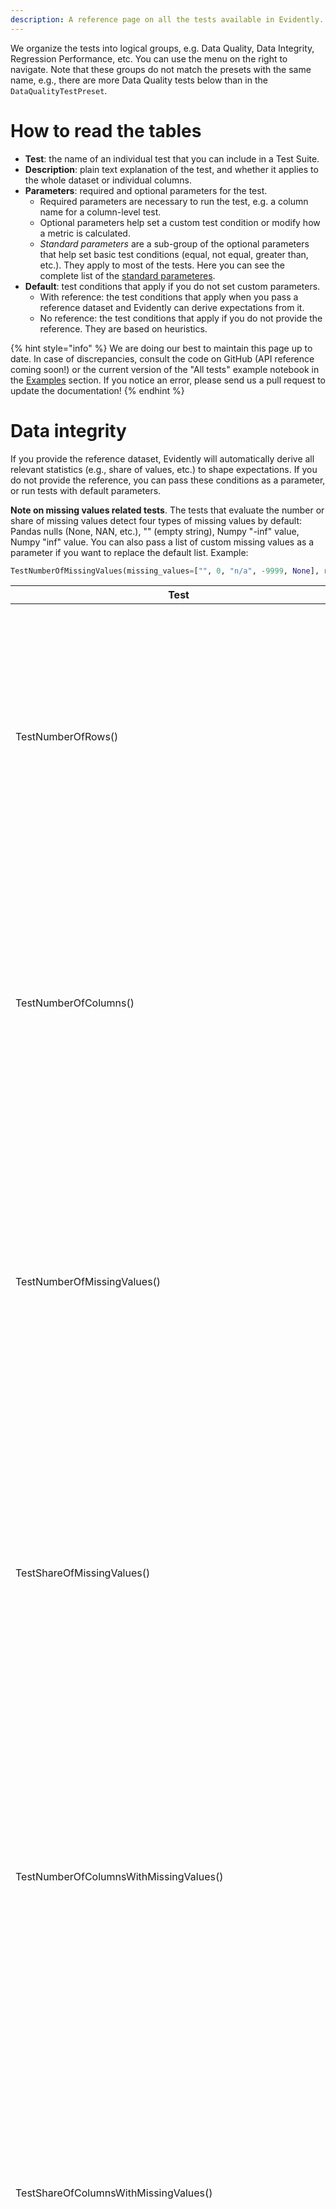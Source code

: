```yaml
---
description: A reference page on all the tests available in Evidently.
---
```


We organize the tests into logical groups, e.g. Data Quality, Data Integrity, Regression Performance, etc. You can use the menu on the right to navigate. Note that these groups do not match the presets with the same name, e.g., there are more Data Quality tests below than in the `DataQualityTestPreset`.

# How to read the tables

* **Test**: the name of an individual test that you can include in a Test Suite.  
* **Description**: plain text explanation of the test, and whether it applies to the whole dataset or individual columns.
* **Parameters**: required and optional parameters for the test. 
  * Required parameters are necessary to run the test, e.g. a column name for a column-level test.
  * Optional parameters help set a custom test condition or modify how a metric is calculated. 
  * *Standard parameters* are a sub-group of the optional parameters that help set basic test conditions (equal, not equal, greater than, etc.). They apply to most of the tests. Here you can see the complete list of the [standard parameteres](../tests-and-reports/run-tests.md#available-parameters). 
* **Default**: test conditions that apply if you do not set custom parameters. 
  * With reference: the test conditions that apply when you pass a reference dataset and Evidently can derive expectations from it. 
  * No reference: the test conditions that apply if you do not provide the reference. They are based on heuristics.

{% hint style="info" %} 
We are doing our best to maintain this page up to date. In case of discrepancies, consult the code on GitHub (API reference coming soon!) or the current version of the "All tests" example notebook in the [Examples](../get-started/examples.md) section. If you notice an error, please send us a pull request to update the documentation! 
{% endhint %}

# Data integrity

If you provide the reference dataset, Evidently will automatically derive all relevant statistics (e.g., share of values, etc.) to shape expectations. If you do not provide the reference, you can pass these conditions as a parameter, or run tests with default parameters.

**Note on missing values related tests**. The tests that evaluate the number or share of missing values detect four types of missing values by default: Pandas nulls (None, NAN, etc.), "" (empty string), Numpy "-inf" value, Numpy "inf" value. You can also pass a list of custom missing values as a parameter if you want to replace the default list. Example:

```python
TestNumberOfMissingValues(missing_values=["", 0, "n/a", -9999, None], replace=True)
```

| Test  | Description | Parameters | Default | 
|---|---|---|---|
| TestNumberOfRows() | Dataset-level. <br><br> Tests if the number of rows is within the expected range.| **Optional**:<br>*standard parameters* | Expects +/-10% or >30.<br><br>**With reference**: the test fails if the number of rows differs by over 10% from the reference. <br>**No reference**: the test fails if the number of rows is <= 30.|
| TestNumberOfColumns() | Dataset-level. <br><br> Tests if the number of columns is within the expected range. | **Optional**:<br>*standard parameters* | Expects the same or non-zero.<br><br>**With reference**: the test fails if the number of columns differs from the reference. <br>**No reference**: the test fails if the number of columns is 0.|
| TestNumberOfMissingValues() | Dataset-level. <br><br> Tests if the number of missing values in the whole dataset is within the expected range.|**Optional**:<br>*standard parameters*<br><br>missing_values: list <br>replace: bool = True| Expects up to +10% or 0. <br><br>**With reference**: the test fails if the share of missing values is over 10% higher than in reference. <br>**No reference**: the test fails if the dataset contains missing values.|
| TestShareOfMissingValues()| Dataset-level. <br><br> Tests if the share of missing values in the dataset is within the expected range.|**Optional:**<br>missing_values: list <br>replace: bool = True | Expects up to +10% or 0. <br><br>**With reference**: the test fails if the share of missing values is over 10% higher than in reference. <br>**No reference**:  the test fails if the dataset contains missing values.|
| TestNumberOfColumnsWithMissingValues()| Dataset-level. <br><br> Tests if the number of columns in the dataset that contain missing values is within the expected range. |**Optional:**<br>missing_values: list <br>replace: bool = True | Expects <= or 0. <br><br>**With reference**: the test fails if the number of columns with missing values is higher than in reference.  <br>**No reference**: the test fails if the dataset contains columns with missing values.|
| TestShareOfColumnsWithMissingValues() | Dataset-level. <br><br> Tests if the share of columns in the dataset that contain missing values is within the expected range.| **Optional:**<br>missing_values: list <br>replace: bool = True | Expects <= or 0. <br><br>**With reference**: the test fails if the share of columns with missing values is higher than in reference.  <br>**No reference**: the test fails if the dataset contains columns with missing values.|
| TestNumberOfRowsWithMissingValues() | Dataset-level. <br><br> Tests if the number of rows in the dataset that contain missing values is within the expected range.| **Optional:**<br>missing_values: list <br>replace: bool = True | Expects up to +10% or 0.<br><br>**With reference**: the test fails if the share of rows with missing values is over 10% higher than in reference. <br>**No reference**: the test fails if the dataset contains rows with missing values.|
| TestShareOfRowsWithMissingValues() | Dataset-level. <br><br> Tests if the share of rows in the dataset that contain missing values is within the expected range.| **Optional:**<br>missing_values: list <br>replace: bool = True | Expects up to +10% or 0.<br><br>**With reference**: the test fails if the share of rows with missing values is over 10% higher than in reference. <br>**No reference**: the test fails if the dataset contains rows with missing values.|
| TestNumberOfDifferentMissingValues()| Dataset-level. <br><br> Tests if the number of differently encoded missing values in the dataset is within the expected range. Detects 4 types of missing values by default and/or values from a user list. | **Optional:**<br>missing_values: list <br>replace: bool = True | Expects <= or none.<br><br>**With reference**: the test fails if the current dataset has more types of missing values. <br>**No reference**: the test fails if the current dataset contains missing values. 
| TestNumberOfConstantColumns() | Dataset-level. <br><br> Tests if the number of columns with all constant values is within the expected range. |**Optional**:<br>*standard parameters*| Expects =< or none.<br><br>**With reference**: the test fails if the number of constant columns is higher than in the reference.<br>**No reference**: the test fails if there is at least one constant column.|
| TestNumberOfEmptyRows() | Dataset-level. <br><br> Tests if the number of empty rows is within the expected range. |**Optional**:<br>*standard parameters*| Expects +/- 10% or none.<br><br>**With reference**: the test fails if the share of empty rows is over 10% higher or lower than in the reference.<br>**No reference**: the test fails if there is at least one empty row.|
| TestNumberOfEmptyColumns() | Dataset-level. <br><br> Tests if the number of empty columns is within the expected range.|**Optional**:<br>*standard parameters*| Expects =< or none.<br><br>**With reference**: the test fails if the number of empty columns is higher than in the reference.<br>**No reference**: the test fails if there is at least one empty column.|
| TestNumberOfDuplicatedRows() | Dataset-level. <br><br> Tests if the number of duplicate rows is within the expected range. |**Optional**:<br>*standard parameters*| Expects +/- 10% or none.<br><br>**With reference**: the test fails if the share of duplicate rows is over 10% higher or lower than in the reference.<br>**No reference**: the test fails if there is at least one duplicate row. |
| TestNumberOfDuplicatedColumns() | Dataset-level. <br><br> Tests if the number of duplicate columns is within the expected range. |**Optional**:<br>*standard parameters*| Expects =< or none.<br><br>**With reference**: the test fails if the number of duplicate columns is higher than in the reference.<br>**No reference**: the test fails if there is at least one duplicate column.|
| TestColumnsType| Dataset-level. <br><br> Tests the types of all columns against the reference.| **Optional**:<br>* *standard parameters*<br>* columns_type: dict | Expects types to match.<br><br>**With reference**: the test fails if at least one column type does not match. <br>**No reference**: N/A |
| TestColumnNumberOfMissingValues(column_name='name')| Column-level. <br><br> Tests the number of missing values in a given column against the reference.| **Required**: <br>column_name <br><br>**Optional**:<br>*standard parameters*<br><br>missing_values: list <br>replace: bool = True | Expects up to 10% or none.<br><br>**With reference**: the test fails if the share of missing values in a column is over 10% higher than in reference. <br>**No reference**: the test fails if the column contains missing values.|
| TestColumnShareOfMissingValues(column_name='name')| Column-level. <br><br> Tests the share of missing values in a given column against the reference.|**Required**: <br>column_name <br><br>**Optional**:<br>*standard parameters*<br><br>missing_values: list <br>replace: bool = True | Expects up to 10% or none.<br><br>**With reference**: the test fails if the share of missing values in a column is over 10% higher than in reference. <br>**No reference**: the test fails if the column contains missing values.|
| TestColumnNumberOfDifferentMissingValues(column_name='name')| Column-level. <br><br> Tests if the number of differently encoded missing values in the column is within the expected range. Detects 4 types of missing values by default and/or values from a user list. | **Required**: <br>column_name <br><br>**Optional**:<br>missing_values: list <br>replace: bool = True | Expects <= or none.<br><br>**With reference**: the test fails if the current column has more types of missing values. <br>**No reference**: The test fails if the column contains missing values.|
| TestColumnAllConstantValues(column_name='name') | Column-level. <br><br> Tests if all the values in a given column are constant.|**Required**: <br>column_name| Expects non-constant.<br><br>The test fails if all values in a given column are constant.|
| TestColumnAllUniqueValues(column_name='name') | Column-level. <br><br> Tests if all the values in a given column are unique.| **Required**: <br>column_name | Expects all unique (e.g., IDs).<br><br>The test fails if at least one value in a given column is not unique.|
| TestColumnValueRegExp(column_name='name, reg_exp='^[0..9]') | Column-level. <br><br> Tests if the values in the column match a defined regular expression.<br>You need to specify the regular expression to run this test. |**Required**: <br>column_name <br>reg_exp | **With reference**: the test fails if the share of values that match a regular expression is over 10% higher or lower than in the reference.<br>**No reference**: the test fails if at least one of the values does not match a regular expression. |

# Data quality

If you provide the reference dataset, Evidently will automatically derive all relevant statistics (e.g., min value, max value, value range, value list, etc.) to shape expectations. If you do not provide the reference, you can pass these conditions as a parameter, or run tests with default parameters.  

| Test  | Description | Parameters | Default | 
|---|---|---|---|
| TestTargetPredictionCorrelation()  | Dataset-level. <br><br> Tests if the strength of correlation between the target and prediction is within the expected range. |  **Optional:**<br>method: str=’pearson’<br>available: pearson,<br>spearman, kendall, cramer_v | Expects +/- 0.25 in correlation strength, or > 0. <br><br>**With reference**: the test fails if there is a 0.25+ change in the correlation strength between target and prediction.<br>**No reference**: the test fails if the correlation between target and prediction <=0 |
| TestHighlyCorrelatedColumns()| Dataset-level. <br><br> Tests if any of the columns are highly correlated. <br>Example use: to detect and drop highly correlated features. <br> |  **Optional:**<br>method: str=’pearson’<br>available: pearson,<br>spearman, kendall, cramer_v| Expects +/- 10% in max correlation strength, or < 0.9.<br><br>**With reference**: the test fails if there is a 10%+ change in the correlation strength for the most correlated feature pair.<br> **No reference**: the test fails if there is at least one pair of features with the correlation >= 0.9 |
| TestTargetFeaturesCorrelations| Dataset-level. <br><br> Tests if any of the features is highly correlated with the target. <br>Example use: to detect target leak. |  **Optional:**<br>method: str=’pearson’<br>available: pearson,<br>spearman, kendall, cramer_v | Expects +/- 10% in max correlation strength, or < 0.9.<br><br>**With reference**: the test fails if there is a 10%+ change in the correlation strength for the feature most correlated with the target.<br>**No reference**: the test fails if at least one feature is correlated with the target >= 0.9 |
| TestPredictionFeaturesCorrelations()| Dataset-level. <br><br> Tests if any of the features is highly correlated with the prediction. <br>Example use: to detect when predictions rely on a single feature. |  **Optional:**<br>method: str=’pearson’<br>available: pearson,<br>spearman, kendall, cramer_v | Expects +/- 10% in max correlation strength, or < 0.9.<br><br>**With reference**: the test fails if there is a 10%+ change in the correlation strength for the feature most correlated with the prediction.<br>**No reference**: the test fails if at least one feature is correlated with the prediction >= 0.9 |
| TestCorrelationChanges() | Dataset-level. <br><br> Tests the number of correlation violations (significant change in the correlation strength between the two features). |  **Optional:**<br>method: str=’pearson’<br>available: pearson,<br>spearman, kendall, cramer_v<br><br>corr_diff: float| Expects none.<br><br>**With reference**: the test fails if at least 1 correlation violation is detected. Significant correlation change is: 0.25+. <br>**No reference**: N/A |
| TestColumnValueMin(column_name='num-column') | Column-level. <br><br> Tests if the minimum value of a given numerical column is within the expected range.  |  **Required**: <br>column_name <br><br>**Optional**:<br>*standard parameters*| Expects not lower.<br><br>**With reference**: the test fails if the minimum value is lower than in the reference.<br>**No reference**: N/A |
| TestColumnValueMax(column_name='num-column') | Column-level. <br><br> Tests if the maximum value of a given numerical column is within the expected range. |  **Required**: <br>column_name <br><br>**Optional**:<br>*standard parameters*| Expects not higher.<br><br>**With reference**: the test fails if the maximum value is higher than in the reference.<br>**No reference**: N/A |
| TestColumnValueMean(column_name='num-column') | Column-level. <br><br> Tests if the mean value of a given numerical column is within the expected range. |  **Required**: <br>column_name <br><br>**Optional**: *standard parameters*| Expects +/-10%.<br><br>**With reference**: the test fails if the mean value is different by more than 10%.<br>**No reference**: N/A |
| TestColumnValueMedian(column_name='num-column') | Column-level. <br><br> Tests if the median value of a given numerical column is within the expected range. |  **Required**: <br>column_name <br><br>**Optional**:<br>*standard parameters*| Expects +/-10%.<br><br>**With reference**: the test fails if the median value is different by more than 10%.<br>**No reference**: N/A |
| TestColumnValueStd(column_name='num-column')<br>    | Column-level. <br><br> Tests if the standard deviation of a given numerical column is within the expected range. |  **Required**: <br>column_name <br><br>**Optional**:<br>*standard parameters*| Expects +/-10%.<br><br>**With reference**: the test fails if the standard deviation is different by more than 10%.<br>**No reference**: N/A |
| TestNumberOfUniqueValues(column_name='name')<br>    | Column-level. <br><br> Tests if the number of unique values in a given column is within the expected range.  |  **Required**: <br>column_name | Expects +/-10%.<br><br>**With reference**: the test fails if the share of unique values is different by more than 10%.<br>**No reference**: N/A |
| TestUniqueValuesShare(column_name=name') | Column-level. <br><br> Tests if the share of unique values in a given column is within the expected range.  |  **Required**: <br>column_name <br><br>**Optional**: *standard parameters*| Expects +/-10%.<br><br>**With reference**: the test fails if the share of unique values is different by more than 10%.<br>**No reference**: N/A |
| TestMostCommonValueShare(column_name='name') | Column-level. <br><br> Tests if the share of the most common value in a given column is within the expected range. |  **Required**: <br>column_name <br><br>**Optional**: *standard parameters*| Expects +/-10%.<br><br>**With reference**: the test fails if the share of the most common value is different by more than 10% from the reference.<br>**No reference**: the test fails if the share of the most common value is >= 80%. |
| TestMeanInNSigmas(column_name='num-column') | Column-level. <br><br> Tests if the mean value in a given numerical column is within the expected range, defined in standard deviations.  |  **Required**: <br>column_name <br><br>**Optional**:<br>n_sigmas: int<br><br>*standard parameters* | Expects +/- 2 std dev.<br><br>**With reference**: the test fails if the current mean value is out of the +/- 2 std dev interval from the reference mean value. <br>**No reference**: N/A |
| TestValueRange(column_name='num_column') | Column-level. <br><br> Tests if a numerical column contains values out of the min-max range. |  **Required**: <br>column_name  <br><br>**Optional**: <br>left: float<br>right: float <br><br>*standard parameters* | Expects all values to be in range.<br><br>**With reference**: the test fails if the column contains values out of the min-max range as seen in the reference. <br>**No reference**: N/A |
| TestShareOfOutRangeValues(column_name='num_column')| Column-level. <br><br> Tests the share of values out of the min-max range. |  **Required**: <br>column_name <br><br>**Optional**: <br>left: float<br>right: float <br><br>*standard parameters*  | Expects all values to be in range.<br><br>**With reference**: the test fails if at least 1 value is out of range (as seen in reference).<br>**No reference**: N/A |
| TestNumberOfOutRangeValues(column_name='num_column') | Column-level. <br><br> Tests the number of values out of the min-max range. |  **Required**: <br>column_name <br><br>**Optional**: <br>left: float<br>right: float <br><br>*standard parameters* | Expects all values to be in range.<br><br>**With reference**: the test fails if at least 1 value is out of range (as seen in reference). <br>**No reference**: N/A |
| TestValueList(column_name='cat_column')   | Column-level. <br><br> Tests if a categorical column contains values out of the list.  |  **Required**: <br>column_name <br><br>**Optional**: <br>values: List[str]  | Expects all values to be in the list.<br><br>**With reference**: the test fails if the column contains values out of the list (as seen in reference). <br>**No reference**: N/A |
| TestNumberOfOutListValues(column_name='cat_column')<br><br>values: List[str] | Column-level. <br><br> Tests the number of values in a given column that are out of list.  |  **Required**: <br>column_name <br><br>**Optional**:<br> *standard parameters* | Expects all values to be in the list. <br><br>**With reference**: the test fails if the column contains values out of the list (as seen in reference). <br>**No reference**: N/A |
| TestShareOfOutListValues(column_name='cat_column')    | Column-level. <br><br> Tests the share of values in a given column that are out of list.  |  **Required**: <br>column_name <br><br>**Optional**:<br> values: List[str]<br><br>*standard parameters* | Expects all values to be in the list. <br><br>**With reference**: the test fails if the column contains values out of the list (as seen in reference). <br>**No reference**: N/A |
| TestValueQuantile(column_name='num_column', quantile=0.25) | Column-level. <br><br> Tests that a defined quantile value is within the expected range. |  **Required**: <br>column_name <br> quantile <br><br>**Optional**:<br> *standard parameters* | Expects +/-10%.<br><br>**With reference**: the test fails if the quantile value is over 10% higher or lower. <br>**No reference**: N/A |

# Data drift

By default, all data drift tests use the Evidently [drift detection logic](data-drift-algorithm.md) that selects a different statistical test or metric based on feature type and volume. You always need a reference dataset.

To modify the logic or select a different test, you should pass a DataDrift [Options](../customization/options-for-statistical-tests.md) object. 

| Test  | Description | Parameters | Default | 
|---|---|---|---|
| TestNumberOfDriftedColumns() | Dataset-level.  <br><br> Compares the distribution of each column in the current dataset to the reference and computes the number of drifting features. | **Optional**:<br> DataDriftOptions <br><br>*standard parameters*| Expects =< ⅓ features to drift.<br><br>**With reference:** If > 1/3 of features drifted, the test fails.<br>**No reference:** N/A |
| TestShareOfDriftedColumns() | Dataset-level.  <br><br> Compares the distribution of each column in the current dataset to the reference and computes the share of drifting features. | **Optional**:<br> DataDriftOptions <br><br>*standard parameters* | Expects =< ⅓ features to drift.<br><br>**With reference:** If > 1/3 of features drifted, the test fails.<br>No reference: N/A |
| TestColumnValueDrift(column_name='name')| Column-level. <br><br> Compares the distribution of values in a given column to the reference. | **Required**: column_name <br><br> **Optional**:<br> DataDriftOptions <br><br>*standard parameters* | Expects no drift.<br><br>**With reference:** the test fails if the distribution drift is detected in a given column.<br>**No reference:** N/A |

# Regression

If there is no reference data, Evidently will compare the model performance to a dummy model that predicts the optimal constant (varies by the metric).  

| Test  | Description | Parameters | Default | 
|---|---|---|---|
| TestValueMAE()<br>    | Dataset-level. <br><br> Computes the Mean Absolute Error (MAE) and compares it to the reference or against a defined constraint.  | **Optional**: <br> *standard parameters* | Expects +/-10% or better than a dummy model.<br><br>**With reference**: if MAE is higher or lower by over 10%, the test fails. <br>**No reference**: the test fails if the MAE value is higher than the MAE of the dummy model that predicts the optimal constant (median of the target value). |
| TestValueRMSE() | Dataset-level. <br><br> Computes the Root Mean Square Error (RMSE) and compares it to the reference or against a defined constraint. | **Optional**: <br>*standard parameters* | Expects +/-10% or better than a dummy model.<br><br>**With reference**: if RMSE is higher or lower by over 10%, the test fails.<br>**No reference**: the test fails if the RMSE value is higher than the RMSE of the dummy model that predicts the optimal constant (mean of the target value). |
| TestValueMeanError()<br>    | Dataset-level. <br><br> Computes the Mean Error (ME) and tests if it is near zero. | **Optional**: <br> *standard parameters* | Expects the Mean Error to be near zero.<br><br>**With/without reference**: the test fails if the Mean Error is skewed and the condition is violated. <br>Condition: eq = approx(absolute=0.1\*error_std)<br>error_std  =  (curr_true - curr_preds).std() |
| TestValueMAPE() | Dataset-level. <br><br> Computes the Mean Absolute Percentage Error (MAPE) and compares it to the reference or against a defined constraint. | **Optional**: <br>*standard parameters*  | Expects +/-10% or better than a dummy model.<br><br>**With reference**: if MAPE is higher or lower by over 10%, the test fails.<br>**No reference**: the test fails if the MAPE value is higher than the MAPE of the dummy model that predicts the optimal constant (weighted median of the target value). |
| TestValueAbsMaxError() | Dataset-level. <br><br> Computes the absolute maximum error and compares it to the reference or against a defined constraint.| **Optional**: <br>*standard parameters* | Expects +/-10% or better than a dummy model.<br><br>**With reference**: if the absolute maximum error is higher or lower by over 10%, the test fails. <br>**No reference**: the test fails if the absolute maximum error is higher than the absolute maximum error of the dummy model that predicts the optimal constant (median of the target value). |
| TestValueR2Score() | Dataset-level. <br><br> Computes the R2 Score (coefficient of determination) and compares it to the reference or against a defined constraint. | **Optional**: <br>*standard parameters*  | Expects +/-10% or > 0.<br><br>**With reference**: if R2 is higher or lower by over 10%, the test fails.<br>**No reference**: the test fails if the R2 value is =< 0. |

# Classification

You can apply the tests for non-probabilistic, probabilistic classification, and ranking. Metrics will be calculated slightly differently depending on the provided inputs: only labels, probabilities, decision threshold, and/or K (to compute, e.g., precision@K). 

If there is no reference data, Evidently will compare the model performance to a dummy model. It is based on a set of heuristics to verify that the quality is better than random.

| Test  | Description | Parameters | Default | 
|---|---|---|---|
| TestAccuracyScore()| Dataset-level. <br><br> Computes the Accuracy and compares it to the reference or against a defined constraint. | **Optional**: <br>*standard parameters* <br><br>classification_threshold: float<br>k: union[float, int] | Expects +/-20% or better than a dummy model.<br><br>**With reference**: if the Accuracy is over 20% higher or lower, the test fails.<br>**No reference**: if the Accuracy is lower than the Accuracy of the dummy model, the test fails.<br>The default decision threshold is 0.5.  |
| TestPrecisionScore()| Dataset-level. <br><br> Computes the Precision and compares it to the reference or against a defined constraint. | **Optional**: <br>*standard parameters* <br><br>classification_threshold: float<br>k: union[float, int] | Expects +/-20% or better than a dummy model.<br><br>**With reference**: if the Precision is over 20% higher or lower, the test fails.<br>**No reference**: if the Precision is lower than the Precision of the dummy mode, the test fails.<br>The default decision threshold is 0.5.  |
| TestRecallScore()| Dataset-level. <br><br> Computes the Recall and compares it to the reference or against a defined constraint. | **Optional**: <br>*standard parameters*<br><br>classification_threshold: float<br>k: union[float, int]  | Expects +/-20% or better than a dummy model.<br><br>**With reference**: if the Recall is over 20% higher or lower, the test fails.<br>**No reference**: if the Recall is lower than the Recall of the dummy model, the test fails.<br>The default decision threshold is 0.5.  |
| TestF1Score()| Dataset-level. <br><br> Computes the F1 score and compares it to the reference or against a defined constraint. | **Optional**: <br>*standard parameters* <br><br>classification_threshold: float<br>k: union[float, int] | Expects +/-20% or better than a dummy model.<br><br>**With reference**: if the F1 is over 20% higher or lower, the test fails.<br>**No reference**: if the F1 is lower than the F1 of the dummy model, the test fails.<br>The default decision threshold is 0.5.  |
| TestPrecisionByClass(label='classN') | Dataset-level. <br><br> Computes the Precision for the specified class and compares it to the reference or against a defined constraint. | **Optional**: <br>*standard parameters* | Expects +/-20% or better than a dummy model.<br><br>**With reference**: if the Precision is over 20% higher or lower, the test fails.<br>**No reference**: if the Precision is lower than the Precision of the dummy model, the test fails.<br>The default decision threshold is 0.5.  |
| TestRecallByClass(label='classN') | Dataset-level. <br><br> Computes the Recall for the specified class and compares it to the reference or against a defined constraint.| **Optional**: <br> *standard parameters*  | Expects +/-20% or better than a dummy model.<br><br>**With reference**: if the Recall is over 20% higher or lower, the test fails.<br>**No reference**: if the Recall is lower than the Recall of the dummy model, the test fails.<br>The default decision threshold is 0.5.  |
| TestF1ByClass(label='classN') | Dataset-level. <br><br> Computes the F1 for the specified class and compares it to the reference or against a defined constraint. | **Optional**: <br> *standard parameters* | Expects +/-20% or better than a dummy model.<br><br>**With reference**: the test fails if the F1 is over 20% higher or lower.<br>**No reference**: the test fails if the F1 is lower than the F1 of the dummy model.<br>The default decision threshold is 0.5.  |
| TestTPR()| Dataset-level. <br><br> Computes the True Positive Rate and compares it to the reference or against a defined constraint. | **Optional**: <br>*standard parameters* <br><br>classification_threshold: float<br>k: union[float, int] | Expects +/-20% or better than a dummy model.<br><br>**With reference**: the test fails if the TPR is over 20% higher or lower.<br>**No reference**: the test fails if the TPR is lower than the TPR of the dummy model.<br>The default decision threshold is 0.5.  |
| TestTNR()| Dataset-level. <br><br> Computes the True Negative Rate and compares it to the reference or against a defined constraint. | **Optional**: <br>*standard parameters* <br><br>classification_threshold: float<br>k: union[float, int] | Expects +/-20% or better than a dummy model.<br><br>**With reference**: the test fails if the TNR is over 20% higher or lower.<br>**No reference**: the test fails if the TNR is lower than the TNR of the dummy model.<br>The default decision threshold is 0.5.  |
| TestFPR() | Dataset-level. <br><br> Computes the False Positive Rate and compares it to the reference or against a defined constraint. | **Optional**: <br>*standard parameters*  <br><br>classification_threshold: float<br>k: union[float, int]| Expects +/-20% or better than a dummy model.<br><br>**With reference**: the test fails if the FPR is over 20% higher or lower.<br>**No reference**: the test fails if the FPR is higher than the FPR of the dummy model.<br>The default decision threshold is 0.5.  |
| TestFNR()| Dataset-level. <br><br> Computes the False Negative Rate and compares it to the reference or against a defined constraint. | **Optional**: <br> *standard parameters* <br><br>classification_threshold: float<br>k: union[float, int]  | Expects +/-20% or better than a dummy model.<br><br>**With reference**: the test fails if the FNR is over 20% higher or lower.<br>**No reference**: the test fails if the FNR is higher than the FNR of the dummy model. <br>The default decision threshold is 0.5.  |

# Probabilistic classification

Additional tests apply to the probabilistic classification. 

| Test  | Description | Parameters | Default | 
|---|---|---|---|
|  TestRocAuc()<br>   | Dataset-level. <br><br> Computes the ROC AUC and compares it to the reference or against a defined constraint. | **Optional**: <br>*standard parameters* | Expects +/-20% or > 0.5 <br><br>**With reference**: the test fails if the ROC AUC is over 20% higher or lower than in the reference. <br>**No reference**: the test fails if ROC AUC is <= 0.5. |
|  TestLogLoss() | Dataset-level. <br><br> Computes the LogLoss and compares it to the reference or against a defined constraint. | **Optional**: <br> *standard parameters* | Expects +/-20% or better than a dummy model.<br><br>**With reference**: the test fails if the LogLoss is over 20% higher or lower than in the reference. <br>**No reference**: the test fails if LogLoss is higher than the LogLoss of the dummy model (equals 0.5 for a constant model). |
